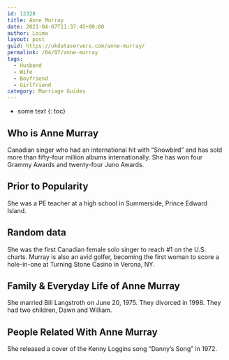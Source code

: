 ```yaml
---
id: 12328
title: Anne Murray
date: 2021-04-07T11:37:45+00:00
author: Laima
layout: post
guid: https://ukdataservers.com/anne-murray/
permalink: /04/07/anne-murray
tags:
  - Husband
  - Wife
  - Boyfriend
  - Girlfriend
category: Marriage Guides
---
```


* some text
{: toc}


## Who is Anne Murray
                  
                  
                  
Canadian singer who had an international hit with &#8220;Snowbird&#8221; and has sold more than fifty-four million albums internationally. She has won four Grammy Awards and twenty-four Juno Awards.
                  
              
            
              
            
                
                
                
## Prior to Popularity
                  
                  
                  
She was a PE teacher at a high school in Summerside, Prince Edward Island.
                  
              
            
              
            
                
                
                
## Random data
                  
                  
                  
She was the first Canadian female solo singer to reach #1 on the U.S. charts. Murray is also an avid golfer, becoming the first woman to score a hole-in-one at Turning Stone Casino in Verona, NY. 
                  
              
            
              
            
                
                
                
## Family & Everyday Life of Anne Murray
                  
                  
                  
She married Bill Langstroth on June 20, 1975. They divorced in 1998. They had two children, Dawn and William. 
                  
              
            
              
            
                
                
                
## People Related With Anne Murray
                  
                  
                  
She released a cover of the Kenny Loggins song &#8220;Danny&#8217;s Song&#8221; in 1972.
                  
              
            
              
            
                
              
            
              
              
            
            
              
            
          
          
          